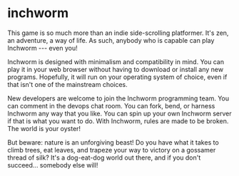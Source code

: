 # inchworm

This game is so much more than an indie side-scrolling platformer. It's zen, an adventure, a way of life. As such, anybody who is capable can play Inchworm --- even you!

Inchworm is designed with minimalism and compatibility in mind. You can play it in your web browser without having to download or install any new programs. Hopefully, it will run on your operating system of choice, even if that isn't one of the mainstream choices.

New developers are welcome to join the Inchworm programming team. You can comment in the devops chat room. You can fork, bend, or harness Inchworm any way that you like. You can spin up your own Inchworm server if that is what you want to do. With Inchworm, rules are made to be broken. The world is your oyster!

But beware: nature is an unforgiving beast! Do you have what it takes to climb trees, eat leaves, and trapeze your way to victory on a gossamer thread of silk? It's a dog-eat-dog world out there, and if you don't succeed... somebody else will! 
